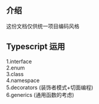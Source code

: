 ## 介绍
   这份文档仅供统一项目编码风格
## Typescript 运用 
1.interface  
2.enum  
3.class  
4.namespace  
5.decorators (装饰者模式+切面编程)  
6.generics (通用函数的考虑)  